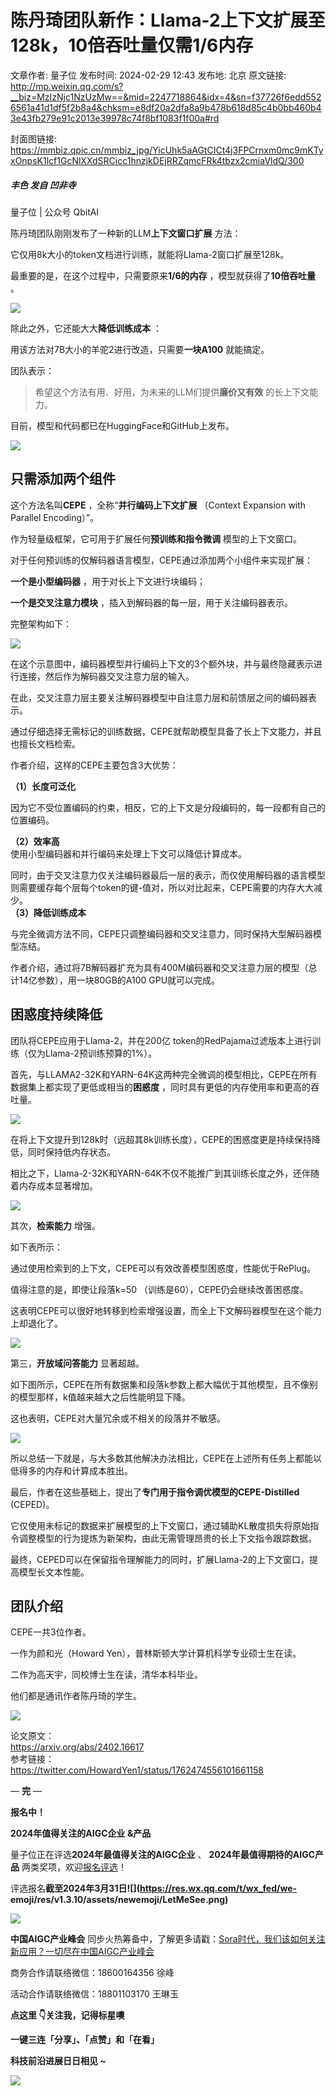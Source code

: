 # 陈丹琦团队新作：Llama-2上下文扩展至128k，10倍吞吐量仅需1/6内存

文章作者: 量子位
发布时间: 2024-02-29 12:43
发布地: 北京
原文链接: http://mp.weixin.qq.com/s?__biz=MzIzNjc1NzUzMw==&mid=2247718864&idx=4&sn=f37726f6edd5526561a41d1df5f2b8a4&chksm=e8df20a2dfa8a9b478b618d85c4b0bb460b43e43fb279e91c2013e39978c74f8bf1083f1f00a#rd

封面图链接: https://mmbiz.qpic.cn/mmbiz_jpg/YicUhk5aAGtCICt4j3FPCrnxm0mc9mKTyxOnpsK1lcf1GcNlXXdSRCicc1hnzjkDEjRRZqmcFRk4tbzx2cmiaVldQ/300

##### 丰色 发自 凹非寺  
量子位 | 公众号 QbitAI

陈丹琦团队刚刚发布了一种新的LLM**上下文窗口扩展** 方法：

它仅用8k大小的token文档进行训练，就能将Llama-2窗口扩展至128k。

最重要的是，在这个过程中，只需要原来**1/6的内存** ，模型就获得了**10倍吞吐量** 。

![](https://mmbiz.qpic.cn/mmbiz_png/YicUhk5aAGtCICt4j3FPCrnxm0mc9mKTypKicKIrRo8KfOAbzgKzQndTib7jOvhq3gBOc7JibDhAXFtFqR0Ubicic4ibQ/640?wx_fmt=png&from=appmsg)

除此之外，它还能大大**降低训练成本** ：

用该方法对7B大小的羊驼2进行改造，只需要**一块A100** 就能搞定。

团队表示：

> 希望这个方法有用、好用，为未来的LLM们提供**廉价又有效** 的长上下文能力。

目前，模型和代码都已在HuggingFace和GitHub上发布。

![](https://mmbiz.qpic.cn/mmbiz_png/YicUhk5aAGtCICt4j3FPCrnxm0mc9mKTyn5p1b8oFDX4icb0woxwaEjIR1LafvZWCIFVFViccyUjgQmtxib4wH1UXw/640?wx_fmt=png&from=appmsg)

## 只需添加两个组件

这个方法名叫**CEPE** ，全称“**并行编码上下文扩展** （Context Expansion with Parallel Encoding）”。

作为轻量级框架，它可用于扩展任何**预训练和指令微调** 模型的上下文窗口。

对于任何预训练的仅解码器语言模型，CEPE通过添加两个小组件来实现扩展：

**一个是小型编码器** ，用于对长上下文进行块编码；

**一个是交叉注意力模块** ，插入到解码器的每一层，用于关注编码器表示。

完整架构如下：

![](https://mmbiz.qpic.cn/mmbiz_png/YicUhk5aAGtCICt4j3FPCrnxm0mc9mKTyZElgatkQguHhkpJwV945rdUNNGHUZMcWBhr0Gpu6jX0n3RN6hWibzDQ/640?wx_fmt=png&from=appmsg)

在这个示意图中，编码器模型并行编码上下文的3个额外块，并与最终隐藏表示进行连接，然后作为解码器交叉注意力层的输入。

在此，交叉注意力层主要关注解码器模型中自注意力层和前馈层之间的编码器表示。

通过仔细选择无需标记的训练数据，CEPE就帮助模型具备了长上下文能力，并且也擅长文档检索。

作者介绍，这样的CEPE主要包含3大优势：

**（1）长度可泛化**

因为它不受位置编码的约束，相反，它的上下文是分段编码的，每一段都有自己的位置编码。

**（2）效率高**  
使用小型编码器和并行编码来处理上下文可以降低计算成本。

同时，由于交叉注意力仅关注编码器最后一层的表示，而仅使用解码器的语言模型则需要缓存每个层每个token的键-值对，所以对比起来，CEPE需要的内存大大减少。  
**（3）降低训练成本**

与完全微调方法不同，CEPE只调整编码器和交叉注意力，同时保持大型解码器模型冻结。

作者介绍，通过将7B解码器扩充为具有400M编码器和交叉注意力层的模型（总计14亿参数），用一块80GB的A100 GPU就可以完成。

## 困惑度持续降低

团队将CEPE应用于Llama-2，并在200亿 token的RedPajama过滤版本上进行训练（仅为Llama-2预训练预算的1%）。

首先，与LLAMA2-32K和YARN-64K这两种完全微调的模型相比，CEPE在所有数据集上都实现了更低或相当的**困惑度**
，同时具有更低的内存使用率和更高的吞吐量。

![](https://mmbiz.qpic.cn/mmbiz_png/YicUhk5aAGtCICt4j3FPCrnxm0mc9mKTyL0wB7PvyJmE2MPcLVicj6ia60Fd7GjnJpfauADicUFXubK6D8ryH5bJhg/640?wx_fmt=png&from=appmsg)

在将上下文提升到128k时（远超其8k训练长度），CEPE的困惑度更是持续保持降低，同时保持低内存状态。

相比之下，Llama-2-32K和YARN-64K不仅不能推广到其训练长度之外，还伴随着内存成本显著增加。

![](https://mmbiz.qpic.cn/mmbiz_png/YicUhk5aAGtCICt4j3FPCrnxm0mc9mKTy7MHNhlgpibM5IOHJWp2vNEE7Ngmaejszy5j0KYngPr9qaHmMn5c82icA/640?wx_fmt=png&from=appmsg)

其次，**检索能力** 增强。

如下表所示：

通过使用检索到的上下文，CEPE可以有效改善模型困惑度，性能优于RePlug。

值得注意的是，即使让段落k=50 （训练是60），CEPE仍会继续改善困惑度。

这表明CEPE可以很好地转移到检索增强设置，而全上下文解码器模型在这个能力上却退化了。

![](https://mmbiz.qpic.cn/mmbiz_png/YicUhk5aAGtCICt4j3FPCrnxm0mc9mKTynamZObvLIyXribg20HhNZeDPsKL3nYJYb131o9bnJpNYfbS1aZBibu2w/640?wx_fmt=png&from=appmsg)

第三，**开放域问答能力** 显著超越。

如下图所示，CEPE在所有数据集和段落k参数上都大幅优于其他模型，且不像别的模型那样，k值越来越大之后性能明显下降。

这也表明，CEPE对大量冗余或不相关的段落并不敏感。

![](https://mmbiz.qpic.cn/mmbiz_png/YicUhk5aAGtCICt4j3FPCrnxm0mc9mKTyS2ukPOAJeXqDiaibKkVRHc49sGruy0ibr3xIkF6ut0ic7Gbicicdoc9o530Q/640?wx_fmt=png&from=appmsg)

所以总结一下就是，与大多数其他解决办法相比，CEPE在上述所有任务上都能以低得多的内存和计算成本胜出。

最后，作者在这些基础上，提出了**专门用于指令调优模型的CEPE-Distilled** (CEPED)。

它仅使用未标记的数据来扩展模型的上下文窗口，通过辅助KL散度损失将原始指令调整模型的行为提炼为新架构，由此无需管理昂贵的长上下文指令跟踪数据。

最终，CEPED可以在保留指令理解能力的同时，扩展Llama-2的上下文窗口，提高模型长文本性能。

## 团队介绍

CEPE一共3位作者。

一作为颜和光（Howard Yen），普林斯顿大学计算机科学专业硕士生在读。

二作为高天宇，同校博士生在读，清华本科毕业。

他们都是通讯作者陈丹琦的学生。

![](https://mmbiz.qpic.cn/mmbiz_png/YicUhk5aAGtCICt4j3FPCrnxm0mc9mKTyedRNnW2p4vSoBiarNn1wwwkHjP7PuqGoC3TZFc9HfnhY8C8URHPswbw/640?wx_fmt=png&from=appmsg)  

论文原文：  
https://arxiv.org/abs/2402.16617  
参考链接：  
https://twitter.com/HowardYen1/status/1762474556101661158

— **完** —

**报名中！**

**2024年值得关注的AIGC企业 &产品**

量子位正在评选**2024年最值得关注的AIGC企业** 、 **2024年最值得期待的AIGC产品** 两类奖项，欢迎[报名评选]()！

评选报名**截至2024年3月31日![](https://res.wx.qq.com/t/wx_fed/we-
emoji/res/v1.3.10/assets/newemoji/LetMeSee.png)**

![](https://mmbiz.qpic.cn/mmbiz_png/YicUhk5aAGtC7IzBlicP1jwLsfiaw2A2ibBoWRgd47kXexFUOSSzXn5f9fDcza39rny2BgqyDQkDrSoLCDh3Ag7XwA/640?wx_fmt=png&from=appmsg)

**中国AIGC产业峰会**
同步火热筹备中，了解更多请戳：[Sora时代，我们该如何关注新应用？一切尽在中国AIGC产业峰会](http://mp.weixin.qq.com/s?__biz=MzIzNjc1NzUzMw==&mid=2247718372&idx=3&sn=b89d20b431d783c185143da7c8948372&chksm=e8df2296dfa8ab8021659abb68c594c4ebe5b2907d12777771057499c61143c2cdaa8b3269b3&scene=21#wechat_redirect)

商务合作请联络微信：18600164356 徐峰  

活动合作请联络微信：18801103170 王琳玉

  

**点这里 👇关注我，记得标星噢**

**一键三连「分享」、「点赞」和「在看」**

**科技前沿进展日日相见 ~**

![](https://mmbiz.qpic.cn/mmbiz_svg/g9RQicMD01M0tYoRQT2cMQRmPS5ZDyrrfzeksiay90KaDzlGBH61icqHxmgFKfvfXtVuwTHV740CDLAaXU1LIfZyoJEpYKcRIiaE/640?wx_fmt=svg)

